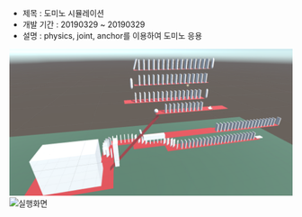+ 제목 : 도미노 시뮬레이션
+ 개발 기간 : 20190329 ~ 20190329
+ 설명 : physics, joint, anchor를 이용하여 도미노 응용

![실행화면](./picture.PNG)
![실행화면](./picture2.PNG)
